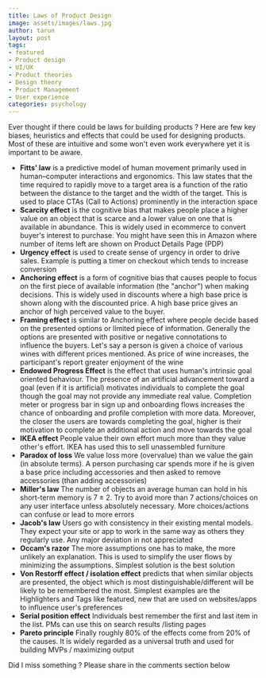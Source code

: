```yaml
---
title: Laws of Product Design
image: assets/images/laws.jpg
author: tarun
layout: post
tags:
- featured
- Product design
- UI/UX
- Product theories
- Design theory
- Product Management
- User experience
categories: psychology
---
```


Ever thought if there could be laws for building products ?  Here are few key biases, heuristics and effects that could be used for designing products. Most of these are intuitive and some won't even work everywhere yet it is important to be aware.

* **Fitts' law**  is a predictive model of human movement primarily used in human–computer interactions and ergonomics. This law states that the time required to rapidly move to a target area is a function of the ratio between the distance to the target and the width of the target. This is used to place CTAs (Call to Actions) prominently in the interaction space
* **Scarcity effect** is the cognitive bias that makes people place a higher value on an object that is scarce and a lower value on one that is available in abundance. This is widely used in ecommerce to convert buyer's interest to purchase. You might have seen this in Amazon where number of items left are shown on Product Details Page (PDP)
* **Urgency effect** is used to create sense of urgency in order to drive sales. Example is putting a timer on checkout  which tends to increase conversion
* **Anchoring effect**  is a form of cognitive bias that causes people to focus on the first piece of available information (the "anchor") when making decisions. This is widely used in discounts where a high base price is shown along with the discounted price. A high base price gives an anchor of high perceived value to the buyer.
* **Framing effect** is similar to Anchoring effect where people decide based on the presented options or limited piece of information. Generally the options are presented with positive or negative connotations to influence the buyers. Let's say a person is given a choice of various wines with different prices mentioned. As price of wine increases, the participant's report greater enjoyment of the wine
* **Endowed Progress Effect** is the effect that uses human's intrinsic goal oriented behaviour. The presence of an artificial advancement toward a goal (even if it is artificial) motivates individuals to complete the goal though the goal may not provide any immediate real value. Completion meter or progress bar in sign up and onboarding flows increases the chance of  onboarding  and profile completion with more data.
 Moreover, the closer the users are towards completing the goal, higher is their motivation to complete an additional action and move towards the goal
* **IKEA effect** People value their own effort much more than they value other's effort. IKEA has used this to sell unassembled furniture
* **Paradox of loss** We value loss more (overvalue) than we value the gain (in absolute terms). A person purchasing car spends more if he is given a base price including accessories and then asked to remove accessories (than adding accessories)
* **Miller's law** The number of objects an average human can hold in his short-term memory is 7 ± 2. Try to avoid more than 7 actions/choices on any user interface unless absolutely necessary. More choices/actions can confuse or lead to more errors
* **Jacob's law** Users go with consistency in their existing mental models. They expect your site or app to work in the same way as others they regularly use. Any major deviation in not appreciated
*  **Occam's razor** The more assumptions one has to make, the more unlikely an explanation. This is used to simplify the user flows by minimizing the assumptions. Simplest solution is the best solution
*  **Von Restorff effect / isolation effect** predicts that when similar objects are presented, the object which is most distinguishable/different will be likely to be remembered the most. Simplest examples are the Highlighters and Tags like featured, new that are used on websites/apps to influence user's preferences
*  **Serial position effect** Individuals best remember the first and last item in the list. PMs can use this on search results /listing pages
*  **Pareto principle**  Finally roughly 80% of the effects come from 20% of the causes. It is widely regarded as a universal truth and used for building MVPs / maximizing output

Did I miss something ? Please share in the comments section below